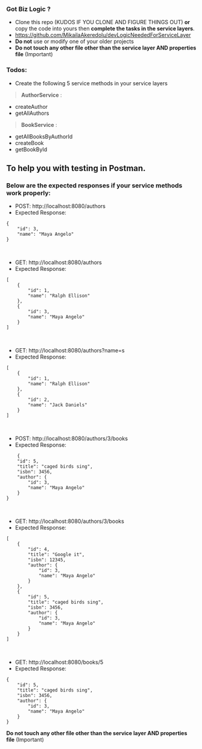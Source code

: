 ### Got Biz Logic ?
- Clone this repo (KUDOS IF YOU CLONE AND FIGURE THINGS OUT) **or** copy the code into yours then **complete the tasks in the service layers**. 
- https://github.com/MikailaAkeredolu/devLogicNeededForServiceLayer
- **Do not** use or modify one of your older projects
- **Do not touch any other file other than the service layer AND properties file** (Important)

### Todos:
- Create the following 5 service methods in your service layers
> **AuthorService** :
- createAuthor
- getAllAuthors
>
> **BookService** :
- getAllBooksByAuthorId
- createBook
- getBookById

## To help you with testing in Postman.
### Below are the expected responses if your service methods work properly:

- POST: http://localhost:8080/authors
- Expected Response: 
```
{
    "id": 3,
    "name": "Maya Angelo"
}
```
<br />

- GET:  http://localhost:8080/authors
- Expected Response:
```
[
    {
        "id": 1,
        "name": "Ralph Ellison"
    },
    {
        "id": 3,
        "name": "Maya Angelo"
    }
]
```

<br />

- GET: http://localhost:8080/authors?name=s
- Expected Response:
```
[
    {
        "id": 1,
        "name": "Ralph Ellison"
    },
    {
        "id": 2,
        "name": "Jack Daniels"
    }
]
```

<br />

- POST: http://localhost:8080/authors/3/books
- Expected Response: 
```
    {
    "id": 5,
    "title": "caged birds sing",
    "isbn": 3456,
    "author": {
        "id": 3,
        "name": "Maya Angelo"
    }
}
```

<br />

- GET: http://localhost:8080/authors/3/books
- Expected Response:
```
[
    {
        "id": 4,
        "title": "Google it",
        "isbn": 12345,
        "author": {
            "id": 3,
            "name": "Maya Angelo"
        }
    },
    {
        "id": 5,
        "title": "caged birds sing",
        "isbn": 3456,
        "author": {
            "id": 3,
            "name": "Maya Angelo"
        }
    }
]
```

<br />

- GET: http://localhost:8080/books/5
- Expected Response:
```
{
    "id": 5,
    "title": "caged birds sing",
    "isbn": 3456,
    "author": {
        "id": 3,
        "name": "Maya Angelo"
    }
}
```
 **Do not touch any other file other than the service layer AND properties file** (Important)
